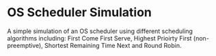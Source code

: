 # OS Scheduler Simulation

A simple simulation of an OS scheduler using different scheduling algorithms including: First Come First Serve, Highest Prioirty First (non-preemptive), Shortest Remaining Time Next and Round Robin.
